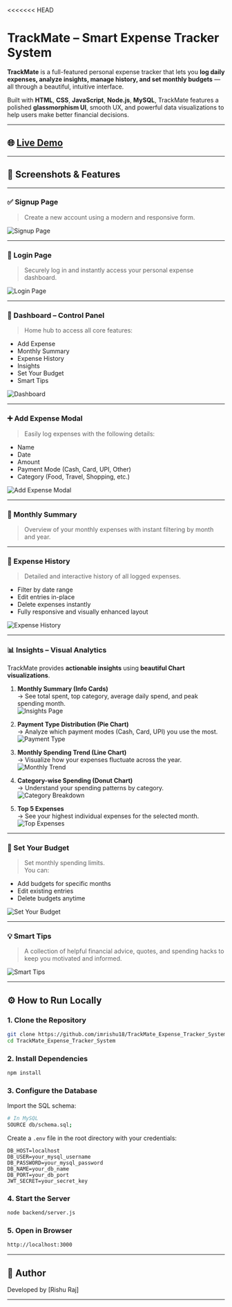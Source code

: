 <<<<<<< HEAD

#  TrackMate – Smart Expense Tracker System

**TrackMate** is a full-featured personal expense tracker that lets you **log daily expenses, analyze insights, manage history, and set monthly budgets** — all through a beautiful, intuitive interface.

Built with **HTML**, **CSS**, **JavaScript**, **Node.js**, **MySQL**, TrackMate features a polished **glassmorphism UI**, smooth UX, and powerful data visualizations to help users make better financial decisions.

---

## 🌐 [Live Demo](https://trackmate-smart-expense-tracker.netlify.app)

---

## 📸 Screenshots & Features

---

### ✅ Signup Page  
> Create a new account using a modern and responsive form.

![Signup Page](public/assets/screenshots/SignupPage.png)

---

### 🔑 Login Page  
> Securely log in and instantly access your personal expense dashboard.

![Login Page](public/assets/screenshots/LoginPage.png)

---

### 🧭 Dashboard – Control Panel  
> Home hub to access all core features:
- Add Expense  
- Monthly Summary  
- Expense History  
- Insights  
- Set Your Budget 
- Smart Tips  

![Dashboard](public/assets/screenshots/DashBoardPage.png)

---

### ➕ Add Expense Modal  
> Easily log expenses with the following details:
- Name  
- Date  
- Amount  
- Payment Mode (Cash, Card, UPI, Other)  
- Category (Food, Travel, Shopping, etc.)

![Add Expense Modal](public/assets/screenshots/AddExpenseModal.png)

---

### 📆 Monthly Summary  
> Overview of your monthly expenses with instant filtering by month and year.

---

### 📂 Expense History  
> Detailed and interactive history of all logged expenses.
- Filter by date range  
- Edit entries in-place  
- Delete expenses instantly  
- Fully responsive and visually enhanced layout

![Expense History](public/assets/screenshots/ExpenseHistory.png)

---

### 📊 Insights – Visual Analytics

TrackMate provides **actionable insights** using **beautiful Chart visualizations**.

1. **Monthly Summary (Info Cards)**  
   → See total spent, top category, average daily spend, and peak spending month.  
   ![Insights Page](public/assets/screenshots/InsightsPage.png)

2. **Payment Type Distribution (Pie Chart)**  
   → Analyze which payment modes (Cash, Card, UPI) you use the most.  
   ![Payment Type](public/assets/screenshots/PaymentTypeDistribution.png)

3. **Monthly Spending Trend (Line Chart)**  
   → Visualize how your expenses fluctuate across the year.  
   ![Monthly Trend](public/assets/screenshots/MonthlyTrendOverview.png)

4. **Category-wise Spending (Donut Chart)**  
   → Understand your spending patterns by category.  
   ![Category Breakdown](public/assets/screenshots/CategoryBreakdown.png)

5. **Top 5 Expenses**  
   → See your highest individual expenses for the selected month.  
   ![Top Expenses](public/assets/screenshots/TopExpenses.png)

---

### 🧮 Set Your Budget 
> Set monthly spending limits.  
You can:
- Add budgets for specific months  
- Edit existing entries  
- Delete budgets anytime  

![Set Your Budget](public/assets/screenshots/SetYourBudget.png)

---

### 💡 Smart Tips  
> A collection of helpful financial advice, quotes, and spending hacks to keep you motivated and informed.

![Smart Tips](public/assets/screenshots/SmartTips.png)

---

## ⚙️ How to Run Locally

### 1. Clone the Repository
```bash
git clone https://github.com/imrishu18/TrackMate_Expense_Tracker_System
cd TrackMate_Expense_Tracker_System
```

### 2. Install Dependencies
```bash
npm install
```

### 3. Configure the Database
Import the SQL schema:
```bash
# In MySQL
SOURCE db/schema.sql;
```

Create a `.env` file in the root directory with your credentials:
```env
DB_HOST=localhost
DB_USER=your_mysql_username
DB_PASSWORD=your_mysql_password
DB_NAME=your_db_name
DB_PORT=your_db_port
JWT_SECRET=your_secret_key
```

### 4. Start the Server
```bash
node backend/server.js
```

### 5. Open in Browser
```bash
http://localhost:3000
```
---

## 👤 Author

Developed by [Rishu Raj]  

---

